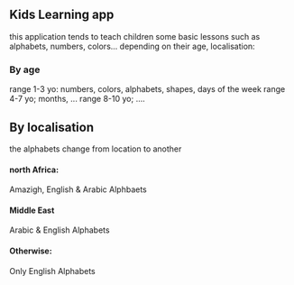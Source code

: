 ## Kids Learning app
this application tends to teach children some basic lessons such as alphabets, numbers, colors... depending on their age, localisation:

### By age
range 1-3 yo:
	numbers, colors, alphabets, shapes, days of the week
range 4-7 yo;
	months, ...
range 8-10 yo;
	....

## By localisation
the alphabets change from location to another
#### north Africa: 
Amazigh, English & Arabic Alphbaets
#### Middle East 
Arabic & English Alphabets
#### Otherwise:
Only English Alphabets
